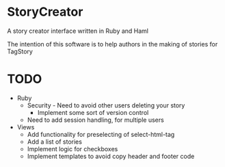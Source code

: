 # StoryCreator

A story creator interface written in Ruby and Haml

The intention of this software is to help authors in the making of stories for TagStory

# TODO
* Ruby
	* Security - Need to avoid other users deleting your story
		* Implement some sort of version control
	* Need to add session handling, for multiple users
* Views
	* Add functionality for preselecting of select-html-tag
	* Add a list of stories
	* Implement logic for checkboxes
	* Implement templates to avoid copy header and footer code
